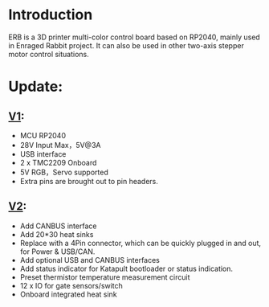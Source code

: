 # Introduction
ERB is a 3D printer multi-color control board based on RP2040, mainly used in Enraged Rabbit project. It can also be used in other two-axis stepper motor control situations.

# Update:
## [V1](./V1.0):
- MCU RP2040 
- 28V Input Max，5V@3A
- USB interface
- 2 x TMC2209 Onboard
- 5V RGB，Servo supported
- Extra pins are brought out to pin headers.

## [V2](./V2.0):
- Add CANBUS interface 
- Add 20*30 heat sinks 
- Replace with a 4Pin connector, which can be quickly plugged in and out, for Power & USB/CAN.
- Add optional USB and CANBUS interfaces 
- Add status indicator for Katapult bootloader or status indication.
- Preset thermistor temperature measurement circuit
- 12 x IO for gate sensors/switch
- Onboard integrated heat sink



